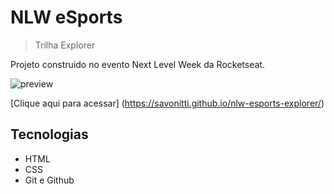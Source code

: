 # NLW eSports 

>Trilha Explorer

Projeto construido no evento Next Level Week da Rocketseat.

![preview](C:\Users\Gabriel\Desktop\nlw-esports-explorer\.github\preview.png)

[Clique aqui para acessar] (https://savonitti.github.io/nlw-esports-explorer/)

## Tecnologias

- HTML
- CSS
- Git e Github

##